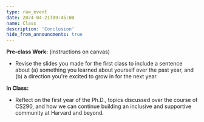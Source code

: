 ```yaml
---
type: raw_event
date: 2024-04-21T09:45:00
name: Class
description: 'Conclusion'
hide_from_announcments: true
---
```


**Pre-class Work:** (instructions on canvas)
* Revise the slides you made for the first class to include a sentence about (a) something you learned about yourself over the past year, and (b) a direction you're excited to grow in for the next year.

**In Class:** 
* Reflect on the first year of the Ph.D., topics discussed over the course of CS290, and how we can continue building an inclusive and supportive community at Harvard and beyond.
